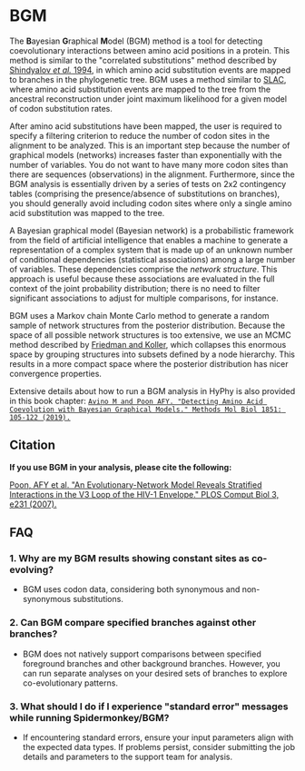 # BGM

The **B**ayesian **G**raphical **M**odel (BGM) method is a tool for detecting
coevolutionary interactions between amino acid positions in a protein. This
method is similar to the "correlated substitutions" method described by
[Shindyalov _et al._
1994](https://academic.oup.com/peds/article-abstract/7/3/349/1469726), in which
amino acid substitution events are mapped to branches in the phylogenetic tree.
BGM uses a method similar to [SLAC](selection-methods/#slac), where amino acid
substitution events are mapped to the tree from the ancestral reconstruction
under joint maximum likelihood for a given model of codon substitution rates.

After amino acid substitutions have been mapped, the user is required to
specify a filtering criterion to reduce the number of codon sites in the
alignment to be analyzed. This is an important step because the number of
graphical models (networks) increases faster than exponentially with the number
of variables. You do not want to have many more codon sites than there are
sequences (observations) in the alignment. Furthermore, since the BGM analysis
is essentially driven by a series of tests on 2x2 contingency tables
(comprising the presence/absence of substitutions on branches), you should
generally avoid including codon sites where only a single amino acid
substitution was mapped to the tree.

A Bayesian graphical model (Bayesian network) is a probabilistic framework from
the field of artificial intelligence that enables a machine to generate a
representation of a complex system that is made up of an unknown number of
conditional dependencies (statistical associations) among a large number of
variables. These dependencies comprise the _network structure_. This approach
is useful because these associations are evaluated in the full context of the
joint probability distribution; there is no need to filter significant
associations to adjust for multiple comparisons, for instance.

BGM uses a Markov chain Monte Carlo method to generate a random sample of
network structures from the posterior distribution. Because the space of all
possible network structures is too extensive, we use an MCMC method described
by [Friedman and
Koller](https://link.springer.com/article/10.1023/A:1020249912095), which
collapses this enormous space by grouping structures into subsets defined by a
node hierarchy. This results in a more compact space where the posterior
distribution has nicer convergence properties.

Extensive details about how to run a BGM analysis in HyPhy is also provided in
this book chapter: [`Avino M and Poon AFY. "Detecting Amino Acid Coevolution
with Bayesian Graphical Models." Methods Mol Biol 1851: 105-122
(2019).`](https://link.springer.com/protocol/10.1007%2F978-1-4939-8736-8_6)

## Citation

**If you use BGM in your analysis, please cite the following:**

[Poon, AFY et
al. "An Evolutionary-Network Model Reveals Stratified Interactions in the V3
Loop of the HIV-1 Envelope." PLOS Comput Biol 3, e231
(2007).](https://doi.org/10.1371/journal.pcbi.0030231)

## FAQ

### 1. **Why are my BGM results showing constant sites as co-evolving?**

- BGM uses codon data, considering both synonymous and non-synonymous substitutions.

### 2. **Can BGM compare specified branches against other branches?**

- BGM does not natively support comparisons between specified foreground branches and other background branches. However, you can run separate analyses on your desired sets of branches to explore co-evolutionary patterns.

### 3. **What should I do if I experience "standard error" messages while running Spidermonkey/BGM?**

- If encountering standard errors, ensure your input parameters align with the expected data types. If problems persist, consider submitting the job details and parameters to the support team for analysis.

